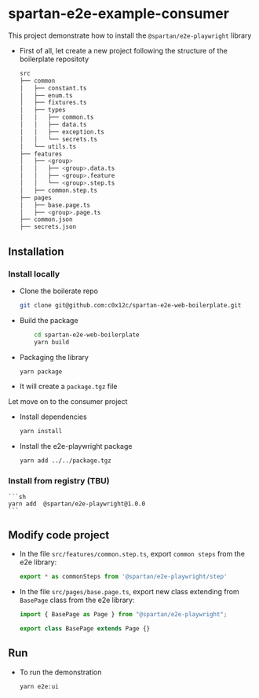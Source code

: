 # spartan-e2e-example-consumer
This project demonstrate how to install the `@spartan/e2e-playwright` library
- First of all, let create a new project following the structure of the boilerplate repositoty
    ```sh
    src
    ├── common
    │   ├── constant.ts
    │   ├── enum.ts
    │   ├── fixtures.ts
    │   ├── types
    │   │   ├── common.ts
    │   │   ├── data.ts
    │   │   ├── exception.ts
    │   │   └── secrets.ts
    │   └── utils.ts
    ├── features
    │   ├── <group>
    │   │   ├── <group>.data.ts
    │   │   ├── <group>.feature
    │   │   └── <group>.step.ts
    │   ├── common.step.ts
    ├── pages
    │   ├── base.page.ts
    │   ├── <group>.page.ts
    ├── common.json
    ├── secrets.json
    ```

## Installation
### Install locally
- Clone the boilerate repo
    ```sh
    git clone git@github.com:c0x12c/spartan-e2e-web-boilerplate.git
    ```
- Build the package
    ```sh
        cd spartan-e2e-web-boilerplate
        yarn build
    ```
- Packaging the library
    ```sh
    yarn package
    ```
- It will create a `package.tgz` file

Let move on to the consumer project
- Install dependencies
    ```sh
    yarn install
    ```
- Install the e2e-playwright package
    ```sh
    yarn add ../../package.tgz
    ```

### Install from registry (TBU)
    ```sh
    yarn add  @spartan/e2e-playwright@1.0.0
    ```
## Modify code project
- In the file `src/features/common.step.ts`, export `common steps` from the e2e library:
    ```typescript
    export * as commonSteps from '@spartan/e2e-playwright/step'
    ```
- In the file `src/pages/base.page.ts`, export new class extending from `BasePage` class from the e2e library:
    ```typescript
    import { BasePage as Page } from "@spartan/e2e-playwright";

    export class BasePage extends Page {}
    ```

## Run
- To run the demonstration
    ```sh
    yarn e2e:ui
    ```



